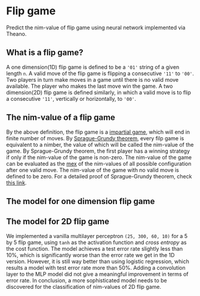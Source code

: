 # Flip game
Predict the nim-value of flip game using neural network implemented via Theano.
## What is a flip game?
A one dimension(1D) flip game is defined to be a `'01'` string of a given length `n`. A valid move of the flip game is flipping a consecutive `'11'` to `'00'`. Two players in turn make moves in a game until there is no valid move available. The player who makes the last move win the game. A two dimension(2D) flip game is defined similarly, in which a valid move is to flip a consecutive `'11'`, vertically or horizontally, to `'00'`.
## The nim-value of a flip game
By the above definition, the flip game is a [impartial game](https://en.wikipedia.org/wiki/Impartial_game), which will end in finite number of moves. By [Sprague-Grundy theorem](https://en.wikipedia.org/wiki/Sprague%E2%80%93Grundy_theorem), every filp game is equivalent to a nimber, the value of which will be called the nim-value of the game. By Sprague-Grundy theorem, the first player has a winning strategy if only if the nim-value of the game is non-zero. The nim-value of the game can be evaluated as the [mex](https://en.wikipedia.org/wiki/Mex_(mathematics)) of the nim-values of all possible configuration after one valid move. The nim-value of the game with no valid move is defined to be zero. For a detailed proof of Sprague-Grundy theorem, check [this link](http://udel.edu/%7Eshuying/nimgame.pdf).
## The model for one dimension flip game

## The model for 2D flip game
We implemented a vanilla multilayer perceptron `(25, 300, 60, 10)` for a 5 by 5 flip game, using `tanh` as the activation function and _cross entropy_ as the cost function. The model achieves a test error rate slightly less than 10%, which is significantly worse than the error rate we get in the 1D version. However, it is still way better than using logistic regression, which results a model with test error rate more than 50%. Adding a convolution layer to the MLP model did not give a meaningful improvement in terms of error rate. In conclusion, a more sophisticated model needs to be discovered for the classification of nim-values of 2D flip game.

